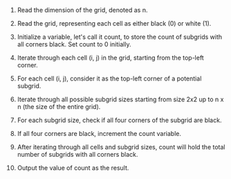 1. Read the dimension of the grid, denoted as n.

2. Read the grid, representing each cell as either black (0) or white (1).

3. Initialize a variable, let's call it count, to store the count of subgrids with all corners black. Set count to 0 initially.

4. Iterate through each cell (i, j) in the grid, starting from the top-left corner.

5. For each cell (i, j), consider it as the top-left corner of a potential subgrid.

6. Iterate through all possible subgrid sizes starting from size 2x2 up to n x n (the size of the entire grid).

7. For each subgrid size, check if all four corners of the subgrid are black.

8. If all four corners are black, increment the count variable.

9. After iterating through all cells and subgrid sizes, count will hold the total number of subgrids with all corners black.

10. Output the value of count as the result.

